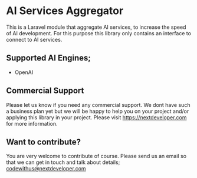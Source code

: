 # AI Services Aggregator

This is a Laravel module that aggregate AI services, to increase the speed of AI development. For this purpose this library only contains an interface to connect to AI services.

## Supported AI Engines;
- OpenAI

## Commercial Support

Please let us know if you need any commercial support. We dont have such a business plan yet but we will be happy to help you on your project and/or applying this library in your project. Please visit https://nextdeveloper.com for more information.

## Want to contribute?

You are very welcome to contribute of course. Please send us an email so that we can get in touch and talk about details; codewithus@nextdeveloper.com
